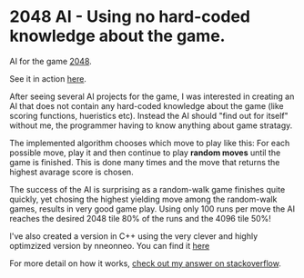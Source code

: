 # 2048 AI - Using no hard-coded knowledge about the game.

AI for the game [2048](https://github.com/gabrielecirulli/2048).

See it in action [here](http://ronzil.github.io/2048-AI/). 

After seeing several AI projects for the game, I was interested in creating an AI that does not contain any hard-coded knowledge about the game (like scoring functions, hueristics etc). Instead the AI should "find out for itself" without me, the programmer having to know anything about game stratagy.

The implemented algorithm chooses which move to play like this: For each possible move, play it and then continue to play **random moves** until the game is finished. This is done many times and the move that returns the highest avarage score is chosen.

The success of the AI is surprising as a random-walk game finishes quite quickly, yet chosing the highest yielding move among the random-walk games, results in very good game play. Using only 100 runs per move the AI reaches the desired 2048 tile 80% of the runs and the 4096 tile 50%!

I've also created a version in C++ using the very clever and highly optimzized version by nneonneo. You can find it [here](https://github.com/ronzil/2048-ai-cpp)

For more detail on how it works, [check out my answer on stackoverflow](http://stackoverflow.com/a/22389702/1056032).

